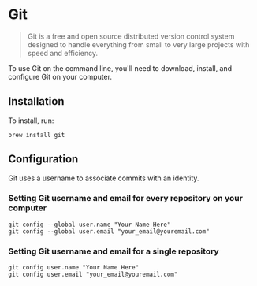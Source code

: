 # Git

> Git is a free and open source distributed version control system designed to handle everything from small to very large projects with speed and efficiency.

To use Git on the command line, you'll need to download, install, and configure Git on your computer.

## Installation

To install, run:

```
brew install git
```

## Configuration

Git uses a username to associate commits with an identity.

### Setting Git username and email for every repository on your computer

```
git config --global user.name "Your Name Here"
git config --global user.email "your_email@youremail.com"
```

### Setting Git username and email for a single repository

```
git config user.name "Your Name Here"
git config user.email "your_email@youremail.com"
```
